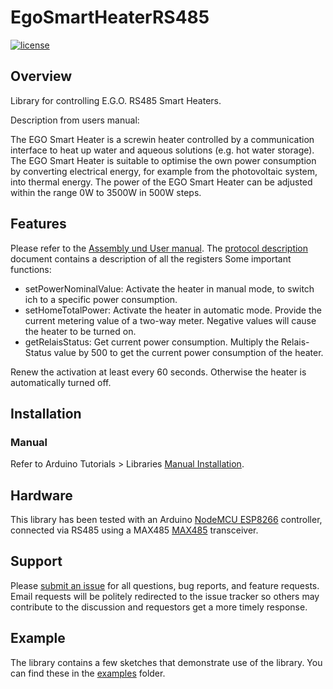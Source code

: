 # EgoSmartHeaterRS485
[![license](https://img.shields.io/github/license/th-hock/EgoSmartHeaterRS485.svg)][license]

[license]:          LICENSE

## Overview
Library for controlling E.G.O. RS485 Smart Heaters.

Description from users manual:

The EGO Smart Heater is a screwin heater controlled by a communication interface to heat up water and aqueous solutions (e.g. hot water storage).
The EGO Smart Heater is suitable to optimise the own power consumption by converting electrical energy, for example from the photovoltaic system, into thermal energy.
The power of the EGO Smart Heater can be adjusted within the range 0W to 3500W in 500W steps.

## Features
Please refer to the [Assembly und User manual](https://github.com/th-hock/EgoSmartHeaterRS485/blob/main/extras/smart_heater.pdf). The [protocol description](https://github.com/th-hock/EgoSmartHeaterRS485/blob/main/extras/Protocol%2090.60034.744_001_1.pdf) document contains a description of all the registers
Some important functions:
- setPowerNominalValue: Activate the heater in manual mode, to switch ich to a specific power consumption.
- setHomeTotalPower: Activate the heater in automatic mode. Provide the current metering value of a two-way meter. Negative values will cause the heater to be turned on.
- getRelaisStatus: Get current power consumption. Multiply the Relais-Status value by 500 to get the current power consumption of the heater.

Renew the activation at least every 60 seconds. Otherwise the heater is automatically turned off.

## Installation

### Manual
Refer to Arduino Tutorials > Libraries [Manual Installation](https://www.arduino.cc/en/Guide/Libraries#toc5).


## Hardware
This library has been tested with an Arduino [NodeMCU ESP8266](https://components101.com/development-boards/nodemcu-esp8266-pinout-features-and-datasheet) controller, connected via RS485 using a MAX485 [MAX485](https://microcontrollerslab.com/rs485-serial-communication-esp32-esp8266-tutorial/) transceiver.


## Support
Please [submit an issue](https://github.com/th-hock/EgoSmartHeaterRS485/issues) for all questions, bug reports, and feature requests. Email requests will be politely redirected to the issue tracker so others may contribute to the discussion and requestors get a more timely response.


## Example
The library contains a few sketches that demonstrate use of the library. You can find these in the [examples](https://github.com/th-hock/EgoSmartHeaterRS485/examples) folder.
